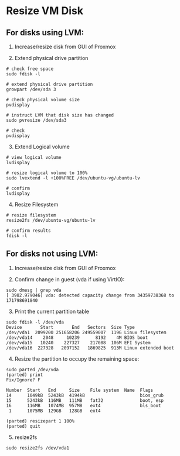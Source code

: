 # Resize VM Disk
## For disks using LVM:

1. Increase/resize disk from GUI of Proxmox

2. Extend physical drive partition
```
# check free space
sudo fdisk -l

# extend physical drive partition
growpart /dev/sda 3

# check physical volume size
pvdisplay

# instruct LVM that disk size has changed
sudo pvresize /dev/sda3

# check
pvdisplay
```

3. Extend Logical volume
```
# view logical volume
lvdisplay

# resize logical volume to 100%
sudo lvextend -l +100%FREE /dev/ubuntu-vg/ubuntu-lv

# confirm
lvdisplay
```

4. Resize Filesystem
```
# resize filesystem
resize2fs /dev/ubuntu-vg/ubuntu-lv

# confirm results
fdisk -l
```

## For disks not using LVM:
1. Increase/resize disk from GUI of Proxmox

2. Confirm change in guest (vda if using VirtIO):
```
sudo dmesg | grep vda
[ 3982.979046] vda: detected capacity change from 34359738368 to 171798691840
```

3. Print the current partition table
```
sudo fdisk -l /dev/vda
Device       Start       End   Sectors  Size Type
/dev/vda1  2099200 251658206 249559007  119G Linux filesystem
/dev/vda14    2048     10239      8192    4M BIOS boot
/dev/vda15   10240    227327    217088  106M EFI System
/dev/vda16  227328   2097152   1869825  913M Linux extended boot

```

4. Resize the partition to occupy the remaining space: 
```
sudo parted /dev/vda
(parted) print
Fix/Ignore? F 

Number  Start   End     Size    File system  Name  Flags
14      1049kB  5243kB  4194kB                     bios_grub
15      5243kB  116MB   111MB   fat32              boot, esp
16      116MB   1074MB  957MB   ext4               bls_boot
 1      1075MB  129GB   128GB   ext4

(parted) resizepart 1 100%
(parted) quit
```

5. resize2fs
```
sudo resize2fs /dev/vda1
```
